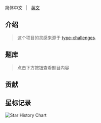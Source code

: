 简体中文 &nbsp; | &nbsp; [英文](./README.md)

## 介绍

> 这个项目的灵感来源于 [type-challenges](https://github.com/type-challenges/type-challenges).

## 题库

> 点击下方按钮查看题目内容

## 贡献


## 星标记录

<picture>
  <source media="(prefers-color-scheme: dark)" srcset="https://api.star-history.com/svg?repos=yaxingson/frontend-question-challenges&type=Date&theme=dark" />
  <source media="(prefers-color-scheme: light)" srcset="https://api.star-history.com/svg?repos=yaxingson/frontend-question-challenges&type=Date" />
  <img alt="Star History Chart" src="https://api.star-history.com/svg?repos=yaxingson/frontend-question-challenges&type=Date" />
</picture>
